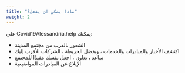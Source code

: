 ```yaml
---
title: "ماذا يمكن ان يفعل؟"
weight: 2
---
```


على Covid19Alessandria.help يمكنك:

* الشعور بالقرب من مجتمع المدينة
* اكتشف الأخبار والمبادرات والخدمات ، وبفضل الخريطة ، الشركات الأقرب إليك
* ساعد ، تعاون ، اجعل نفسك مفيدًا للمجتمع
* الإبلاغ عن المبادرات المواضيعية
